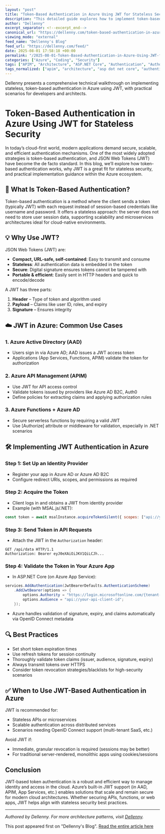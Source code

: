 ```yaml
---
layout: "post"
title: "Token-Based Authentication in Azure Using JWT for Stateless Security"
description: "This detailed guide explores how to implement token-based authentication using JSON Web Tokens (JWT) within Azure services such as Azure AD, Azure API Management, and Azure Functions. It covers the concepts of stateless authentication, JWT structure and security benefits, and best practices for integration in cloud-native scenarios. Code examples in C# and practical patterns for Microsoft identity platforms are included."
author: "Dellenny"
excerpt_separator: <!--excerpt_end-->
canonical_url: "https://dellenny.com/token-based-authentication-in-azure-using-jwt-for-stateless-security/"
viewing_mode: "external"
feed_name: "Dellenny's Blog"
feed_url: "https://dellenny.com/feed/"
date: 2025-08-01 17:58:18 +00:00
permalink: "/2025-08-01-Token-Based-Authentication-in-Azure-Using-JWT-for-Stateless-Security.html"
categories: ["Azure", "Coding", "Security"]
tags: ["APIM", "Architecture", "ASP.NET Core", "Authentication", "Authorization", "Azure", "Azure Active Directory", "Azure AD B2C", "Azure API Management", "Azure Functions", "Cloud Native Applications", "Coding", "Identity Provider", "JSON Web Tokens", "JWT", "Microservices", "MSAL.NET", "OpenID Connect", "Posts", "Security", "Solution Architecture", "Stateless Security", "Token Based Authentication", "Token Validation"]
tags_normalized: ["apim", "architecture", "asp dot net core", "authentication", "authorization", "azure", "azure active directory", "azure ad b2c", "azure api management", "azure functions", "cloud native applications", "coding", "identity provider", "json web tokens", "jwt", "microservices", "msal dot net", "openid connect", "posts", "security", "solution architecture", "stateless security", "token based authentication", "token validation"]
---
```


Dellenny presents a comprehensive technical walkthrough on implementing stateless, token-based authentication in Azure using JWT, with practical scenarios for developers and architects.<!--excerpt_end-->

# Token-Based Authentication in Azure Using JWT for Stateless Security

In today’s cloud-first world, modern applications demand secure, scalable, and efficient authentication mechanisms. One of the most widely adopted strategies is token-based authentication, and JSON Web Tokens (JWT) have become the de facto standard. In this blog, we’ll explore how token-based authentication works, why JWT is a great fit for stateless security, and practical implementation guidance within the Azure ecosystem.

## 🔐 What Is Token-Based Authentication?

Token-based authentication is a method where the client sends a token (typically JWT) with each request instead of session-based credentials like username and password. It offers a stateless approach: the server does not need to store user session data, supporting scalability and microservices architectures ideal for cloud-native environments.

## 💡 Why Use JWT?

JSON Web Tokens (JWT) are:

- **Compact, URL-safe, self-contained**: Easy to transmit and consume
- **Stateless**: All authentication data is embedded in the token
- **Secure**: Digital signature ensures tokens cannot be tampered with
- **Portable & efficient**: Easily sent in HTTP headers and quick to encode/decode

A JWT has three parts:

1. **Header** – Type of token and algorithm used
2. **Payload** – Claims like user ID, roles, and expiry
3. **Signature** – Ensures integrity

## ☁️ JWT in Azure: Common Use Cases

### 1. Azure Active Directory (AAD)

- Users sign in via Azure AD; AAD issues a JWT access token
- Applications (App Services, Functions, APIM) validate the token for authorization

### 2. Azure API Management (APIM)

- Use JWT for API access control
- Validate tokens issued by providers like Azure AD B2C, Auth0
- Define policies for extracting claims and applying authorization rules

### 3. Azure Functions + Azure AD

- Secure serverless functions by requiring a valid JWT
- Use [Authorize] attribute or middleware for validation, especially in .NET scenarios

## 🛠 Implementing JWT Authentication in Azure

### Step 1: Set Up an Identity Provider

- Register your app in Azure AD or Azure AD B2C
- Configure redirect URIs, scopes, and permissions as required

### Step 2: Acquire the Token

- Client logs in and obtains a JWT from identity provider
- Example (with MSAL.js/.NET):

```javascript
const token = await msalInstance.acquireTokenSilent({ scopes: ["api://your-api-scope/.default"] });
```

### Step 3: Send Token in API Requests

- Attach the JWT in the `Authorization` header:

```http
GET /api/data HTTP/1.1
Authorization: Bearer eyJ0eXAiOiJKV1QiLCJh...
```

### Step 4: Validate the Token in Your Azure App

- In ASP.NET Core (on Azure App Service):

```csharp
services.AddAuthentication(JwtBearerDefaults.AuthenticationScheme)
    .AddJwtBearer(options => {
        options.Authority = "https://login.microsoftonline.com/{tenant-id}/v2.0";
        options.Audience = "api://your-api-client-id";
    });
```

- Azure handles validation of signature, expiry, and claims automatically via OpenID Connect metadata

## 🔍 Best Practices

- Set short token expiration times
- Use refresh tokens for session continuity
- Thoroughly validate token claims (issuer, audience, signature, expiry)
- Always transmit tokens over HTTPS
- Consider token revocation strategies/blacklists for high-security scenarios

## ✅ When to Use JWT-Based Authentication in Azure

JWT is recommended for:

- Stateless APIs or microservices
- Scalable authentication across distributed services
- Scenarios needing OpenID Connect support (multi-tenant SaaS, etc.)

Avoid JWT if:

- Immediate, granular revocation is required (sessions may be better)
- For traditional server-rendered, monolithic apps using cookies/sessions

## Conclusion

JWT-based token authentication is a robust and efficient way to manage identity and access in the cloud. Azure’s built-in JWT support (in AAD, APIM, App Services, etc.) enables solutions that scale and remain secure for modern cloud architectures. Whether securing APIs, functions, or web apps, JWT helps align with stateless security best practices.

---

*Authored by Dellenny. For more architecture patterns, visit [Dellenny](https://dellenny.com/token-based-authentication-in-azure-using-jwt-for-stateless-security/).*

This post appeared first on "Dellenny's Blog". [Read the entire article here](https://dellenny.com/token-based-authentication-in-azure-using-jwt-for-stateless-security/)
